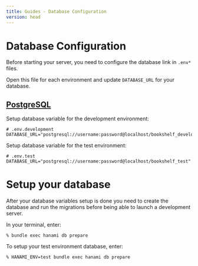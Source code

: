 ```yaml
---
title: Guides - Database Configuration
version: head
---
```


# Database Configuration

Before starting your server, you need to configure the database link in <code>.env*</code> files.

Open this file for each environment and update <code>DATABASE_URL</code> for your database.

## <a href="http://www.postgresql.org/" target="_blank">PostgreSQL</a>

Setup database variable for the development environment:

```
# .env.development
DATABASE_URL="postgresql://username:password@localhost/bookshelf_development"
```

Setup database variable for the test environment:

```
# .env.test
DATABASE_URL="postgresql://username:password@localhost/bookshelf_test"
```

# Setup your database

After your database variables setup is done you need to create the database and run the migrations before being able to launch a development server.

In your terminal, enter:

```
% bundle exec hanami db prepare
```

To setup your test environment database, enter:

```
% HANAMI_ENV=test bundle exec hanami db prepare
```
